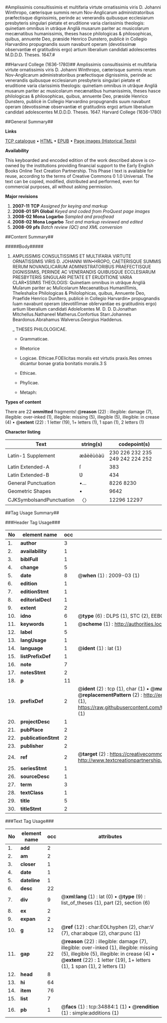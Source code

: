 #Amplissimis consultissimis et multifaria virtute ornatissimis viris D. Johanni Winthropo, cæterisque summis rerum Nov-Anglicarum administratoribus præfectisque dignissimis, perinde ac venerandis quibusque ecclesiarum presbyteris singulari pietate et eruditione varia clarissimis theologis: quinetiam omnibus in utrâque Angliâ musarum pariter ac musicolarum mecænatibus humanissimis, theses hasce philologicas & philosophicas, quibus, annuente Deo, præside Henrico Dunstero, publicè in Collegio Harvardino propugnandis suum navabunt operam (devotissimæ observantiæ et gratitudinis ergo) artium liberalium candidati adolescentes M.D.D.D. Theses. 1647.#

##Harvard College (1636-1780)##
Amplissimis consultissimis et multifaria virtute ornatissimis viris D. Johanni Winthropo, cæterisque summis rerum Nov-Anglicarum administratoribus præfectisque dignissimis, perinde ac venerandis quibusque ecclesiarum presbyteris singulari pietate et eruditione varia clarissimis theologis: quinetiam omnibus in utrâque Angliâ musarum pariter ac musicolarum mecænatibus humanissimis, theses hasce philologicas & philosophicas, quibus, annuente Deo, præside Henrico Dunstero, publicè in Collegio Harvardino propugnandis suum navabunt operam (devotissimæ observantiæ et gratitudinis ergo) artium liberalium candidati adolescentes M.D.D.D.
Theses. 1647.
Harvard College (1636-1780)

##General Summary##

**Links**

[TCP catalogue](http://www.ota.ox.ac.uk/tcp/)  • 
[HTML](http://tei.it.ox.ac.uk/tcp/Texts-HTML/free/A42/A42989.html)  • 
[EPUB](http://tei.it.ox.ac.uk/tcp/Texts-EPUB/free/A42/A42989.epub) • 
[Page images (Historical Texts)](https://data.historicaltexts.jisc.ac.uk/view?pubId=eebo-99830433e&pageId=eebo-99830433e-34884-1)

**Availability**

This keyboarded and encoded edition of the
	       work described above is co-owned by the institutions
	       providing financial support to the Early English Books
	       Online Text Creation Partnership. This Phase I text is
	       available for reuse, according to the terms of Creative
	       Commons 0 1.0 Universal. The text can be copied,
	       modified, distributed and performed, even for
	       commercial purposes, all without asking permission.

**Major revisions**

1. __2007-11__ __TCP__ *Assigned for keying and markup*
1. __2008-01__ __SPi Global__ *Keyed and coded from ProQuest page images*
1. __2008-02__ __Mona Logarbo__ *Sampled and proofread*
1. __2008-02__ __Mona Logarbo__ *Text and markup reviewed and edited*
1. __2008-09__ __pfs__ *Batch review (QC) and XML conversion*

##Content Summary##

#####Body#####

1. AMPLISSIMIS CONSULTISSIMIS ET MULTIFARIA VIRTUTE ORNATISSIMIS VIRIS D. JOHANNI WIN•HROPO, CAETERISQUE SUMMIS RERUM NOVANGLICARUM ADMINISTRATORIBUS PRAEFECTISQUE DIGNISSIMIS, PERINDE AC VENERANDIS QUIBUSQUE ECCLESIARUM PRESBYTERIS SINGULARI PIETATE ET ERUDITIONE VARIA CLAR•SSIMIS THEOLOGIS: Quinetiam omnibus in utrâque Angliâ Muſarum pariter ac Muſicolarum Mecaenatibus Humaniſſimis, Theſeshaſce Philologicas & Philoſophicas, quibus, Annuente Deo, Praefide Henrico Dunſtero, publicè in Collegio Harvardin• propugnandis ſuam navabunt operam (devotiſſimae obſervantiae es gratitudinis ergo) artium liberalium candidati Adoleſcentes M. D. D. D.Jonathan Mitchellus.Nathaneel Matherus.Confortius Starr.Johannes Beardonus.Abrahamus Walverus.Georgius Haddenus.

    _ THESES PHILOLOGICAE.

      * Grammaticae.

      * Rhetorice

      * Logicae.
Ethicae.FOElicitas moralis est virtutis praxis.Res omnes dicantur bonae gratia bonitatis moralis.3 S
      * Ethicae.

      * Phyſicae.

      * Metaph:

**Types of content**


There are 22 **ommitted** fragments! 
 @__reason__ (22) : illegible: damage (7), illegible: over-inked (1), illegible: missing (5), illegible (5), illegible: in crease (4)  •  @__extent__ (22) : 1 letter (19), 1+ letters (1), 1 span (1), 2 letters (1)

**Character listing**


|Text|string(s)|codepoint(s)|
|---|---|---|
|Latin-1 Supplement|æâèëùòàü|230 226 232 235 249 242 224 252|
|Latin Extended-A|ſ|383|
|Latin Extended-B|Ʋ|434|
|General Punctuation|•…|8226 8230|
|Geometric Shapes|▪|9642|
|CJKSymbolsandPunctuation|〈〉|12296 12297|

##Tag Usage Summary##

###Header Tag Usage###

|No|element name|occ|attributes|
|---|---|---|---|
|1.|__author__|3||
|2.|__availability__|1||
|3.|__biblFull__|1||
|4.|__change__|5||
|5.|__date__|8| @__when__ (1) : 2009-03 (1)|
|6.|__edition__|1||
|7.|__editionStmt__|1||
|8.|__editorialDecl__|1||
|9.|__extent__|2||
|10.|__idno__|6| @__type__ (6) : DLPS (1), STC (2), EEBO-CITATION (1), PROQUEST (1), VID (1)|
|11.|__keywords__|1| @__scheme__ (1) : http://authorities.loc.gov/ (1)|
|12.|__label__|5||
|13.|__langUsage__|1||
|14.|__language__|1| @__ident__ (1) : lat (1)|
|15.|__listPrefixDef__|1||
|16.|__note__|7||
|17.|__notesStmt__|2||
|18.|__p__|11||
|19.|__prefixDef__|2| @__ident__ (2) : tcp (1), char (1)  •  @__matchPattern__ (2) : ([0-9\-]+):([0-9IVX]+) (1), (.+) (1)  •  @__replacementPattern__ (2) : http://eebo.chadwyck.com/downloadtiff?vid=$1&page=$2 (1), https://raw.githubusercontent.com/textcreationpartnership/Texts/master/tcpchars.xml#$1 (1)|
|20.|__projectDesc__|1||
|21.|__pubPlace__|2||
|22.|__publicationStmt__|2||
|23.|__publisher__|2||
|24.|__ref__|2| @__target__ (2) : https://creativecommons.org/publicdomain/zero/1.0/ (1), http://www.textcreationpartnership.org/docs/. (1)|
|25.|__seriesStmt__|1||
|26.|__sourceDesc__|1||
|27.|__term__|3||
|28.|__textClass__|1||
|29.|__title__|5||
|30.|__titleStmt__|2||


###Text Tag Usage###

|No|element name|occ|attributes|
|---|---|---|---|
|1.|__add__|2||
|2.|__am__|2||
|3.|__closer__|1||
|4.|__date__|1||
|5.|__dateline__|1||
|6.|__desc__|22||
|7.|__div__|9| @__xml:lang__ (1) : lat (0)  •  @__type__ (9) : list_of_theses (1), part (2), section (6)|
|8.|__ex__|2||
|9.|__expan__|2||
|10.|__g__|12| @__ref__ (12) : char:EOLhyphen (2), char:V (7), char:abque (2), char:punc (1)|
|11.|__gap__|22| @__reason__ (22) : illegible: damage (7), illegible: over-inked (1), illegible: missing (5), illegible (5), illegible: in crease (4)  •  @__extent__ (22) : 1 letter (19), 1+ letters (1), 1 span (1), 2 letters (1)|
|12.|__head__|8||
|13.|__hi__|64||
|14.|__item__|76||
|15.|__list__|7||
|16.|__pb__|1| @__facs__ (1) : tcp:34884:1 (1)  •  @__rendition__ (1) : simple:additions (1)|
